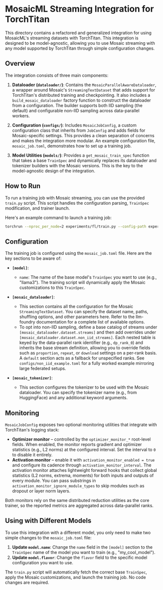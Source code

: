 # MosaicML Streaming Integration for TorchTitan

This directory contains a refactored and generalized integration for using MosaicML's streaming datasets with TorchTitan. This integration is designed to be model-agnostic, allowing you to use Mosaic streaming with any model supported by TorchTitan through simple configuration changes.

## Overview

The integration consists of three main components:

1.  **Dataloader (`dataloader/`)**: Contains the `MosaicParallelAwareDataloader`, a wrapper around Mosaic's `StreamingTextDataset` that adds support for TorchTitan's distributed training and checkpointing. It also includes a `build_mosaic_dataloader` factory function to construct the dataloader from a configuration. The builder supports both IID sampling (the default) and configurable non-IID sampling across data-parallel workers.

2.  **Configuration (`configs/`)**: Includes `MosaicJobConfig`, a custom configuration class that inherits from `JobConfig` and adds fields for Mosaic-specific settings. This provides a clean separation of concerns and makes the integration more modular. An example configuration file, `mosaic_job.toml`, demonstrates how to set up a training job.

3.  **Model Utilities (`models/`)**: Provides a `get_mosaic_train_spec` function that takes a base `TrainSpec` and dynamically replaces its dataloader and tokenizer builders with the Mosaic versions. This is the key to the model-agnostic design of the integration.

## How to Run

To run a training job with Mosaic streaming, you can use the provided `train.py` script. This script handles the configuration parsing, `TrainSpec` modification, and trainer launch.

Here's an example command to launch a training job:

```bash
torchrun --nproc_per_node=2 experiments/fl/train.py --config-path experiments/fl/configs/fl_job.toml
```

## Configuration

The training job is configured using the `mosaic_job.toml` file. Here are the key sections to be aware of:

*   **`[model]`**:
    *   `name`: The name of the base model's `TrainSpec` you want to use (e.g., "llama3"). The training script will dynamically apply the Mosaic customizations to this `TrainSpec`.

*   **`[mosaic_dataloader]`**:
    *   This section contains all the configuration for the Mosaic `StreamingTextDataset`. You can specify the dataset name, paths, shuffling options, and other parameters here. Refer to the llm-foundry documentation for a complete list of available options.
    *   To opt into non-IID sampling, define a base catalog of streams under `[mosaic_dataloader.dataset.streams]` and then add overrides under `[mosaic_dataloader.dataset.non_iid_streams]`. Each nested table is keyed by the data-parallel rank identifier (e.g., `dp_rank_0`) and inherits the base stream definition, allowing you to override fields such as `proportion`, `repeat`, or `download` settings on a per-rank basis. A `default` section acts as a fallback for unspecified ranks. See `configs/non_iid_example.toml` for a fully worked example mirroring large federated setups.

*   **`[mosaic_tokenizer]`**:
    *   This section configures the tokenizer to be used with the Mosaic dataloader. You can specify the tokenizer name (e.g., from HuggingFace) and any additional keyword arguments.

## Monitoring

`MosaicJobConfig` exposes two optional monitoring utilities that integrate with TorchTitan's logging stack:

* **Optimizer monitor** – controlled by the `optimizer_monitor_*` root-level fields. When enabled, the monitor reports gradient and optimizer statistics (e.g., L2 norms) at the configured interval. Set the interval to `0` to disable it entirely.
* **Activation monitor** – enable it with `activation_monitor_enabled = true` and configure its cadence through `activation_monitor_interval`. The activation monitor attaches lightweight forward hooks that collect global statistics (L2 norms, extrema, moments) for both inputs and outputs of every module. You can pass substrings in `activation_monitor_ignore_module_types` to skip modules such as dropout or layer norm layers.

Both monitors rely on the same distributed reduction utilities as the core trainer, so the reported metrics are aggregated across data-parallel ranks.

## Using with Different Models

To use this integration with a different model, you only need to make two simple changes to the `mosaic_job.toml` file:

1.  **Update `model.name`**: Change the `name` field in the `[model]` section to the `TrainSpec` name of the model you want to train (e.g., "my_cool_model").
2.  **Update `model.flavor`**: Change the `flavor` field to the specific model configuration you want to use.

The `train.py` script will automatically fetch the correct base `TrainSpec`, apply the Mosaic customizations, and launch the training job. No code changes are required.

